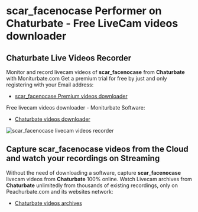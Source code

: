 # scar_facenocase Performer on Chaturbate - Free LiveCam videos downloader

## Chaturbate Live Videos Recorder

Monitor and record livecam videos of **scar_facenocase** from **Chaturbate** with Moniturbate.com
Get a premium trial for free by just and only registering with your Email address:
* [scar_facenocase Premium videos downloader](https://moniturbate.com/request-demo-licence-key.html)

Free livecam videos downloader - Moniturbate Software:
* [Chaturbate videos downloader](https://moniturbate.com/moniturbate-download-software.html)

![scar_facenocase livecam videos recorder](https://peachurnet.com/templates/moniturbate-software.png)


## Capture scar_facenocase videos from the Cloud and watch your recordings on Streaming

Without the need of downloading a software, capture **scar_facenocase** livecam videos from **Chaturbate** 100% online.
Watch Livecam archives from **Chaturbate** unlimitedly from thousands of existing recordings, only on Peachurbate.com and its websites network:
* [Chaturbate videos archives](https://peachurnet.com/)